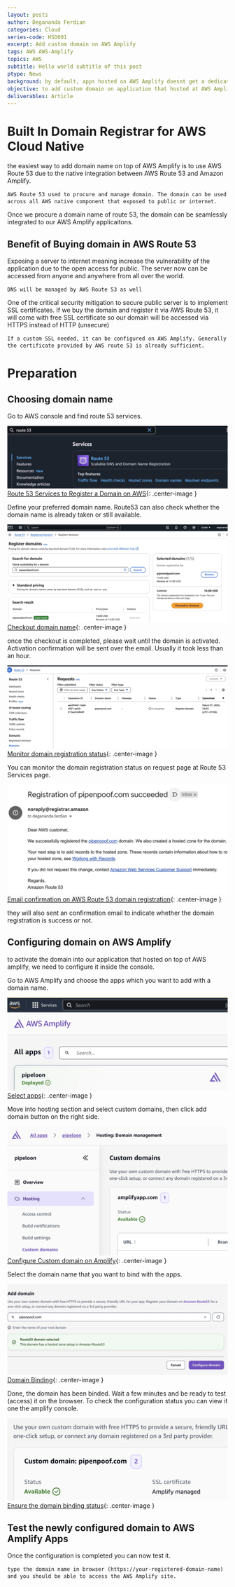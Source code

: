 ```yaml
---
layout: posts
author: Degananda Ferdian
categories: Cloud
series-code: HSD001
excerpt: Add custom domain on AWS Amplify 
tags: AWS AWS-Amplify
topics: AWS
subtitle: Hello world subtitle of this post
ptype: News
background: by default, apps hosted on AWS Amplify doesnt get a dedicated domain.
objective: to add custom domain on application that hosted at AWS Amplify
deliverables: Article
---
```


# Built In Domain Registrar for AWS Cloud Native
the easiest way to add domain name on top of AWS Amplify is to use AWS Route 53 due to the native integration between AWS Route 53 and Amazon Amplify. 

    AWS Route 53 used to procure and manage domain. The domain can be used across all AWS native component that exposed to public or internet.

Once we procure a domain name of route 53, the domain can be seamlessly integrated to our AWS Amplify applicaitons.

## Benefit of Buying domain in AWS Route 53

Exposing a server to internet meaning increase the vulnerability of the application due to the open access for public. The server now can be accessed from anyone and anywhere from all over the world. 

    DNS will be managed by AWS Route 53 as well

One of the critical security mitigation to secure public server is to implement SSL certificates. If we buy the domain and register it via AWS Route 53, it will come with free SSL certificate so our domain will be accessed via HTTPS instead of HTTP (unsecure) 

    If a custom SSL needed, it can be configured on AWS Amplify. Generally the certificate provided by AWS route 53 is already sufficient.

# Preparation

## Choosing domain name

Go to AWS console and find route 53 services.

![postimage100](/assets/images/2025-03/amplify-1.jpg)
[Route 53 Services to Register a Domain on AWS](/assets/images/2025-03/amplify-1.jpg){: .center-image }

Define your preferred domain name. Route53 can also check whether the domain name is already taken or still available.

![postimage100](/assets/images/2025-03/amplify-2.jpg)
[Checkout domain name](/assets/images/2025-03/amplify-2.jpg){: .center-image }

once the checkout is completed, please wait until the domain is activated. Activation confirmation will be sent over the email. Usually it took less than an hour.

![postimage100](/assets/images/2025-03/amplify-3.jpg)
[Monitor domain registration status](/assets/images/2025-03/amplify-3.jpg){: .center-image }

You can monitor the domain registration status on request page at Route 53 Services page.

![postimage100](/assets/images/2025-03/amplify-4.jpg)
[Email confirmation on AWS Route 53 domain registration](/assets/images/2025-03/amplify-4.jpg){: .center-image }


they will also sent an confirmation email to indicate whether the domain registration is success or not. 

## Configuring domain on AWS Amplify

to activate the domain into our application that hosted on top of AWS amplify, we need to configure it inside the console.

Go to AWS Amplify and choose the apps which you want to add with a domain name.

![postimage100](/assets/images/2025-03/amplify-5.jpg)
[Select apps](/assets/images/2025-03/amplify-5.jpg){: .center-image }

Move into hosting section and select custom domains, then click add domain button on the right side.

![postimage100](/assets/images/2025-03/amplify-6.jpg)
[Configure Custom domain on Amplify](/assets/images/2025-03/amplify-6.jpg){: .center-image }

Select the domain name that you want to bind with the apps. 

![postimage100](/assets/images/2025-03/amplify-7.jpg)
[Domain Binding](/assets/images/2025-03/amplify-7.jpg){: .center-image }

Done, the domain has been binded. Wait a few minutes and be ready to test (access) it on the browser. To check the configuration status you can view it one the amplify console.

![postimage100](/assets/images/2025-03/amplify-8.jpg)
[Ensure the domain binding status](/assets/images/2025-03/amplify-8.jpg){: .center-image }


## Test the newly configured domain to AWS Amplify Apps

Once the configuration is completed you can now test it.

    type the domain name in browser (https://your-registered-domain-name) and you should be able to access the AWS Amplify site.
